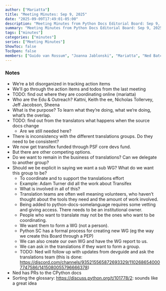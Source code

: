 ```yaml
---
author: ["Mariatta"]
title: "Meeting Minutes: Sep 9, 2025"
date: "2025-09-09T17:49:01-05:00"
description: "Meeting Minutes from Python Docs Editorial Board: Sep 9, 2025"
summary: "Meeting Minutes from Python Docs Editorial Board: Sep 9, 2025"
tags: ["minutes"]
categories: ["minutes"]
series: ["Meeting Minutes"]
ShowToc: false
TocOpen: false
members: ["Guido van Rossum", "Joanna Jablonski", "Mariatta", "Ned Batchelder"]
---
```




### Notes

* We’re a bit disorganized in tracking action items
* We'll go through the action items and todos from the last meeting
* TODO: find out where they are coordinating online (mariatta)
* Who are the Edu & Outreach? Kattni, Keith the ee, Nicholas Tollervey, Jeff Jacobson, Sheena 
*  What is the purpose? To learn what they’re doing, what we’re doing, what’s the overlap.
* TODO: find out from the translators what happens when the source docs change
    * Are we still needed here?
* There is inconsistency with the different translations groups. Do they need to be consistent?
* We now get transifex funded through PSF core devs fund. 
* But there are other competing options.
* Do we want to remain in the business of translations? Can we delegate to another group?
* Should we be explicit in saying we want a sub WG? What do we want this group to be?
    * To coordinate and to support the translations effort
    * Example: Adam Turner did all the work about Transifex
    * What is involved in all of this?
    * Translation teams are often well meaning volunteers, who haven’t thought about the tools they need and the amount of work involved.
    * Being added to python-docs-somelanguage requires some vetting and giving access. There needs to be an institutional owner. 
    * People who want to translate may not be the ones who want to be coordinating.
    * We want them to form a WG (not a person).
    * Python SC has a formal process for creating new WG (eg the way we create this Board through a PEP)
    * We can also create our own WG and have the WG report to us.
    * We can ask in the translations if they want to form a group.
    * TODO: Ned will follow up with updates from devguide and ask the translations team (this is done: https://discord.com/channels/935215565872693329/1102686540007747586/1415080055796666378)
* Ned has PRs to the CPython docs 
* Sorting the glossary: <https://discuss.python.org/t/101778/2>: sounds like a great idea

